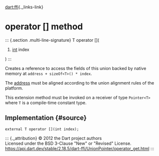 [dart:ffi](../../dart-ffi/dart-ffi-library){._links-link}

operator \[\] method
====================

::: {.section .multi-line-signature}
T operator \[\](

1.  [int](../../dart-core/int-class) index

)
:::

Creates a reference to access the fields of this union backed by native
memory at `address + sizeOf<T>() * index`.

The [address](../pointer/address) must be aligned according to the union
alignment rules of the platform.

This extension method must be invoked on a receiver of type `Pointer<T>`
where `T` is a compile-time constant type.

Implementation {#source}
--------------

``` {.language-dart data-language="dart"}
external T operator [](int index);
```

::: {._attribution}
© 2012 the Dart project authors\
Licensed under the BSD 3-Clause \"New\" or \"Revised\" License.\
<https://api.dart.dev/stable/2.18.5/dart-ffi/UnionPointer/operator_get.html>
:::

